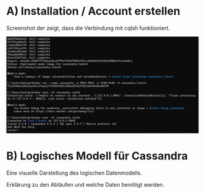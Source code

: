 # A) Installation / Account erstellen

Screenshot der zeigt, dass die Verbindung mit cqlsh funktioniert.

![pic](cassandra.png)


# B) Logisches Modell für Cassandra

Eine visuelle Darstellung des logischen Datenmodells.

Erklärung zu den Abläufen und welche Daten benötigt werden.


